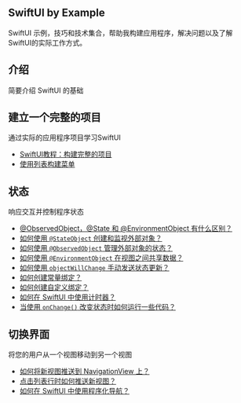 SwiftUI by Example
---

SwiftUI 示例，技巧和技术集合，帮助我构建应用程序，解决问题以及了解SwiftUI的实际工作方式。

## 介绍

简要介绍 SwiftUI 的基础

## 建立一个完整的项目

通过实际的应用程序项目学习SwiftUI

- [SwiftUI教程：构建完整的项目](example/demo1)
- [使用列表构建菜单](example/demo2)

## 状态

响应交互并控制程序状态

- [@ObservedObject，@State 和 @EnvironmentObject 有什么区别？](example/state/demo1)
- [如何使用 `@StateObject` 创建和监视外部对象？](example/state/demo2)
- [如何使用 `@ObservedObject` 管理外部对象的状态？](example/state/demo3)
- [如何使用 `@EnvironmentObject` 在视图之间共享数据？](example/state/demo4)
- [如何使用 `objectWillChange` 手动发送状态更新？](example/state/demo5)
- [如何创建常量绑定？](example/state/demo6)
- [如何创建自定义绑定？](example/state/demo7)
- [如何在 SwiftUI 中使用计时器？](example/state/demo8)
- [当使用 `onChange()` 改变状态时如何运行一些代码？](example/state/demo9)

## 切换界面

将您的用户从一个视图移动到另一个视图

- [如何将新视图推送到 NavigationView 上？](example/presenting-views/demo1)
- [点击列表行时如何推送新视图？](example/presenting-views/demo2)
- [如何在 SwiftUI 中使用程序化导航？](example/presenting-views/demo3)